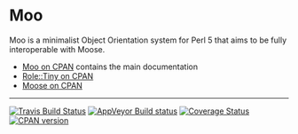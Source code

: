Moo
===
Moo is a minimalist Object Orientation system for Perl 5 that aims to be fully
interoperable with Moose.

  * [Moo on CPAN](https://metacpan.org/pod/Moo) contains the main documentation
  * [Role::Tiny on CPAN](https://metacpan.org/pod/Role::Tiny)
  * [Moose on CPAN](https://metacpan.org/pod/Moose)

--------
[![Travis Build Status](https://travis-ci.org/moose/Moo.png?branch=master)](https://travis-ci.org/moose/Moo)
[![AppVeyor Build status](https://ci.appveyor.com/api/projects/status/github/moose/Moo?branch=master&svg=true)](https://ci.appveyor.com/project/moose/moo/branch/master)
[![Coverage Status](http://codecov.io/github/moose/Moo/coverage.svg?branch=master)](http://codecov.io/github/moose/Moo?branch=master)
[![CPAN version](https://badge.fury.io/pl/Moo.svg)](https://metacpan.org/pod/Moo)
